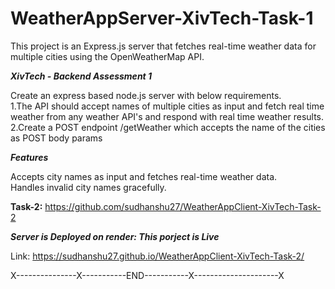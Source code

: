 # WeatherAppServer-XivTech-Task-1  
This project is an Express.js server that fetches real-time weather data for multiple cities using the OpenWeatherMap API.  
  
***XivTech - Backend Assessment 1***  
  
Create an express based node.js server with below requirements.  
1.The API should accept names of multiple cities as input and fetch real time weather from any weather API's and respond with real time weather results.  
2.Create a POST endpoint /getWeather which accepts the name of the cities as POST body params  

***Features***  
  
Accepts city names as input and fetches real-time weather data.  
Handles invalid city names gracefully.  
  
**Task-2:** https://github.com/sudhanshu27/WeatherAppClient-XivTech-Task-2

***Server is Deployed on render: This porject is Live***
  
Link: https://sudhanshu27.github.io/WeatherAppClient-XivTech-Task-2/
  
X---------------X-----------END-----------X---------------------X  
  
